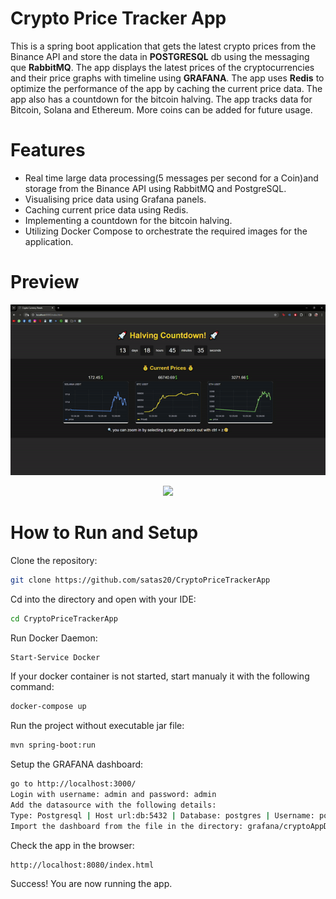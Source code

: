 # Crypto Price Tracker App 
This is a spring boot application that gets the latest crypto prices from the Binance API and store the data in **POSTGRESQL** db using the messaging que **RabbitMQ**.
The app  displays the latest prices of the cryptocurrencies and their price graphs with timeline using **GRAFANA**.
The app uses **Redis** to optimize the performance of the app by caching the current price data. The app also has a countdown for the bitcoin halving.
The app tracks data for Bitcoin, Solana and Ethereum. More coins can be  added for future usage.


 # Features

- Real time large data processing(5 messages per second for a Coin)and storage from the Binance API using RabbitMQ and PostgreSQL.
- Visualising price data using Grafana panels.
- Caching current price data using Redis.
- Implementing a countdown for the bitcoin halving.
- Utilizing Docker Compose to orchestrate the required images for the application.


# Preview


<p align="center">
  <img src="Media/gifWeb.gif" width="900">
</p>

<p align="center">
  <img src="Media/gifConsole.gif" width="900">
</p>


# How to Run and Setup
Clone the repository:
```bash
git clone https://github.com/satas20/CryptoPriceTrackerApp
```
Cd into the directory and open with your IDE:
```bash
cd CryptoPriceTrackerApp
```

Run Docker Daemon:
```bash
Start-Service Docker
```

If your docker container is not started, start manualy it with the following command:
```bash
docker-compose up
```


Run the project without executable jar file:
```bash
mvn spring-boot:run
```

Setup the GRAFANA dashboard:
```bash
go to http://localhost:3000/
Login with username: admin and password: admin
Add the datasource with the following details:
Type: Postgresql | Host url:db:5432 | Database: postgres | Username: postgres Password: 12345 | SSL Mode: disable
Import the dashboard from the file in the directory: grafana/cryptoAppDash.json
```
Check the app in the browser:
```bash
http://localhost:8080/index.html
```
Success! You are now running the app.


